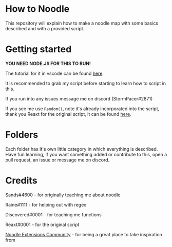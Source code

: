 # How to Noodle
This repository will explain how to make a noodle map with some basics described and with a provided script.

# Getting started
**YOU NEED NODE.JS FOR THIS TO RUN!**

The tutorial for it in vscode can be found [here](https://code.visualstudio.com/docs/nodejs/nodejs-tutorial).

It is recommended to grab my script before starting to learn how to script in this.

If you run into any issues message me on discord (StormPacer#2871)

If you see me use `Random()`, note it's already incorporated into the script, thank you Reaxt for the original script, it can be found [here](https://github.com/Aeroluna/NoodleExtensions/tree/master/Documentation/examples/documentationMap).

# Folders
Each folder has It's own little category in which everything is described. Have fun learning, if you want something added or contribute to this, open a pull request, an issue or message me on discord.

# Credits
Sands#4600 - for originally teaching me about noodle

Raine#1111 - for helping out with regex

Discovered#0001 - for teaching me functions

Reaxt#0001 - for the original script 

[Noodle Extensions Community](https://discord.gg/DVB6kvGVpa) - for being a great place to take inspiration from

